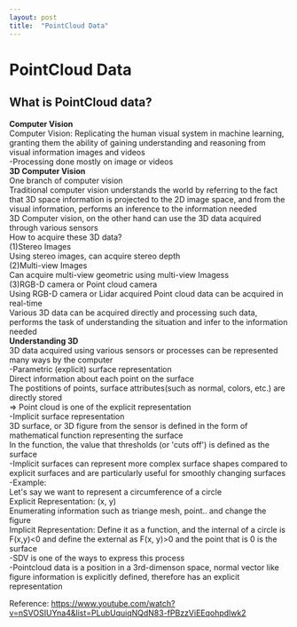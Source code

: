 ```yaml
---
layout: post
title:  "PointCloud Data"
---
```


# PointCloud Data
## What is PointCloud data?
**Computer Vision** <br/>
Computer Vision: Replicating the human visual system in machine learning, granting them the ability of gaining understanding and reasoning from visual information images and videos <br/>
-Processing done mostly on image or videos <br/>
**3D Computer Vision** <br/>
One branch of computer vision <br/>
Traditional computer vision understands the world by referring to the fact that 3D space information is projected to the 2D image space, and from the visual information, performs an inference to the information needed<br/>
3D Computer vision, on the other hand can use the 3D data acquired through various sensors  <br/>
How to acquire these 3D data? <br/>
(1)Stereo Images <br/>
Using stereo images, can acquire stereo depth <br/>
(2)Multi-view Images <br/>
Can acquire multi-view geometric using multi-view Imagess <br/>
(3)RGB-D camera or Point cloud camera <br/>
Using RGB-D camera or Lidar acquired Point cloud data can be acquired in real-time <br/>
Various 3D data can be acquired directly and processing such data, performs the task of understanding the situation and infer to the information needed <br/>
**Understanding 3D** <br/>
3D data acquired using various sensors or processes can be represented many ways by the computer <br/>
-Parametric (explicit) surface representation <br/>
Direct information about each point on the surface <br/>
The postitions of points, surface attributes(such as normal, colors, etc.) are directly stored <br/> 
=> Point cloud is one of the explicit representation <br/>
-Implicit surface representation <br/>
3D surface, or 3D figure from the sensor is defined in the form of mathematical function representing the surface <br/>
In the function, the value that thresholds (or 'cuts off') is defined as the surface <br/>
-Implicit surfaces can represent more complex surface shapes compared to explicit surfaces and are particularly useful for smoothly changing surfaces <br/>
-Example: <br/>
Let's say we want to represent a circumference of a circle <br/>
Explicit Representation: (x, y) <br/>
Enumerating information such as triange mesh, point.. and change the figure <br/>
Implicit Representation: Define it as a function, and the internal of a circle is F(x,y)<0 and define the external as F(x, y)>0 and the point that is 0 is the surface <br/>
-SDV is one of the ways to express this process <br/>
-Pointcloud data is a position in a 3rd-dimenson space, normal vector like figure information is explicitly defined, therefore has an explicit representation <br/>


Reference: https://www.youtube.com/watch?v=nSVOSIUYna4&list=PLubUquiqNQdN83-fPBzzViEEqohpdlwk2 <br/>
